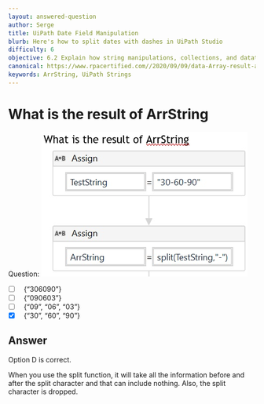 ```yaml
---
layout: answered-question
author: Serge
title: UiPath Date Field Manipulation
blurb: Here's how to split dates with dashes in UiPath Studio
difficulty: 6
objective: 6.2 Explain how string manipulations, collections, and datatables are used for data manipulation
canonical: https://www.rpacertified.com//2020/09/09/data-Array-result-after-splitting6.html
keywords: ArrString, UiPath Strings
---
```


<h1>What is the result of ArrString</h1>

Question:  <img src="/assets/Split-datedashes.jpg" class="img-fluid" alt="UiPath, split">

 - [ ] &nbsp;  {“306090”}
 - [ ] &nbsp;  {“090603”}
 - [ ] &nbsp;  {“09”, “06”, “03”}
 - [X] &nbsp;  {“30”, “60”, “90”}

## Answer

Option D is correct.

When you use the split function, it will take all the information before and after the split character and that can include nothing.  Also, the split character is dropped.

